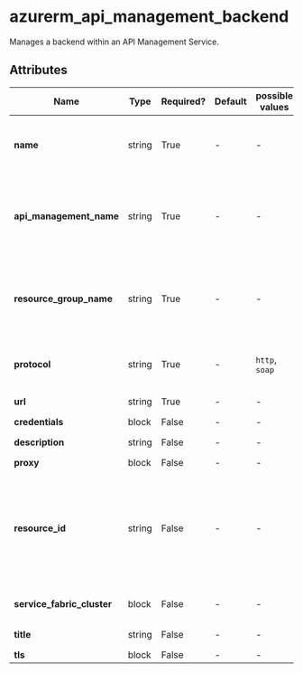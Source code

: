 # azurerm_api_management_backend

Manages a backend within an API Management Service.

## Attributes

| Name | Type | Required? | Default  | possible values | Description |
| ---- | ---- | --------- | -------- | ----------- | ----------- |
| **name** | string | True | -  |  -  | The name of the API Management backend. Changing this forces a new resource to be created. | 
| **api_management_name** | string | True | -  |  -  | The Name of the API Management Service where this backend should be created. Changing this forces a new resource to be created. | 
| **resource_group_name** | string | True | -  |  -  | The Name of the Resource Group where the API Management Service exists. Changing this forces a new resource to be created. | 
| **protocol** | string | True | -  |  `http`, `soap`  | The protocol used by the backend host. Possible values are `http` or `soap`. | 
| **url** | string | True | -  |  -  | The URL of the backend host. | 
| **credentials** | block | False | -  |  -  | A `credentials` block. | 
| **description** | string | False | -  |  -  | The description of the backend. | 
| **proxy** | block | False | -  |  -  | A `proxy` block. | 
| **resource_id** | string | False | -  |  -  | The management URI of the backend host in an external system. This URI can be the ARM Resource ID of Logic Apps, Function Apps or API Apps, or the management endpoint of a Service Fabric cluster. | 
| **service_fabric_cluster** | block | False | -  |  -  | A `service_fabric_cluster` block. | 
| **title** | string | False | -  |  -  | The title of the backend. | 
| **tls** | block | False | -  |  -  | A `tls` block. | 

